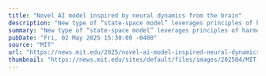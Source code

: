 ```yaml
---
title: "Novel AI model inspired by neural dynamics from the brain"
description: "New type of “state-space model” leverages principles of harmonic oscillators."
summary: "New type of “state-space model” leverages principles of harmonic oscillators."
pubDate: "Fri, 02 May 2025 15:30:00 -0400"
source: "MIT"
url: "https://news.mit.edu/2025/novel-ai-model-inspired-neural-dynamics-from-brain-0502"
thumbnail: "https://news.mit.edu/sites/default/files/images/202504/MIT-LinOSS.jpg"
---
```


